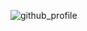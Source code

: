 ![github_profile](https://user-images.githubusercontent.com/82777262/231620091-264b911f-3280-461e-a7c1-af1cc63cf433.gif)
